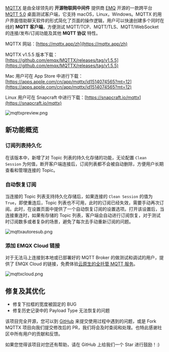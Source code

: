 [MQTTX](https://mqttx.app/zh) 是由全球领先的 **开源物联网中间件** 提供商 [EMQ](https://www.emqx.com/zh) 开源的一款跨平台 [MQTT 5.0](https://www.emqx.com/zh/mqtt/mqtt5) 桌面测试客户端，它支持 macOS，Linux，Windows。MQTTX 的用户界面借助聊天软件的形式简化了页面的操作逻辑，用户可以快速创建多个同时在线的 **MQTT 客户端**，方便测试 MQTT/TCP、MQTT/TLS、MQTT/WebSocket  的连接/发布/订阅功能及其他 **MQTT 协议** 特性。

MQTTX 网站：[https://mqttx.app/zh](https://mqttx.app/zh)

MQTTX v1.5.5 版本下载：[https://github.com/emqx/MQTTX/releases/tag/v1.5.5](https://github.com/emqx/MQTTX/releases/tag/v1.5.5)

Mac 用户可在 App Store 中进行下载：[https://apps.apple.com/cn/app/mqttx/id1514074565?mt=12](https://apps.apple.com/cn/app/mqttx/id1514074565?mt=12)

Linux 用户可在 Snapcraft 中进行下载：[https://snapcraft.io/mqttx](https://snapcraft.io/mqttx)

![mqttxpreview.png](https://assets.emqx.com/images/aa86f5835a6f7a5ce59aecf39990e493.png)

## 新功能概览

### 订阅列表持久化

在该版本中，新增了对 Topic 列表的持久化存储的功能，无论配置 `Clean Session` 为何值，断开客户端连接后，订阅列表都不会被自动删除，方便用户长期查看和管理连接的 Topic。

### 自动恢复订阅

当连接的 Topic 列表支持持久化存储后，如果连接的 `Clean Session` 的值为 `True`，即使重连后，Topic 列表也不可用，此时的订阅已经失效，需要手动再次订阅。此时，在设置页面中提供了一个自动恢复订阅的设置选项。打开该设置后，当连接重连时，如果有存储的 Topic 列表，客户端会自动进行订阅恢复，对于测试时订阅数多或者复杂的场景，避免了每次去手动重新订阅的问题。

![mqttxautoresub.png](https://assets.emqx.com/images/dc808e9c451f84885520105cbeb58d6a.png)

### 添加 EMQX Cloud 链接

对于无法马上连接到本地或已部署好的 MQTT Broker 的做测试和调试的用户，提供了 EMQX Cloud 的链接，免费体验[云原生的全托管 MQTT 服务](https://www.emqx.com/zh/cloud)。

![mqttxcloud.png](https://assets.emqx.com/images/a2fab283b655c58a9600f82f4c6d03ba.png)

## 修复及其优化

- 修复下拉框的宽度被固定的 BUG
- 修复历史记录中的 Payload Type 无法恢复的问题

该项目完全开源，您可以到 [GitHub](https://github.com/emqx/MQTTX/issues?q=is%3Aissue+is%3Aopen+sort%3Aupdated-desc) 来提交使用过程中遇到的问题，或是 Fork MQTTX 项目向我们提交修改后的 PR，我们将会及时查阅和处理。也特此感谢社区中所有用户的贡献和反馈。

如果您觉得该项目对您还有帮助，请在 GitHub 上给我们一个 Star 进行鼓励！:)
